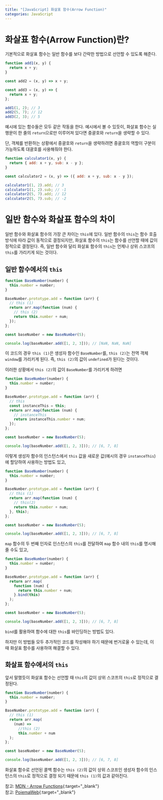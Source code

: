 ```yaml
---
title: "[JavaScript] 화살표 함수(Arrow Function)"
categories: JavaScript
---
```


# 화살표 함수(Arrow Function)란?

기본적으로 화살표 함수는 일반 함수를 보다 간략한 방법으로 선언할 수 있도록 해준다.

```js
function add1(x, y) {
  return x + y;
}

const add2 = (x, y) => x + y;

const add3 = (x, y) => {
  return x + y;
};

add1(1, 2); // 3
add2(5, 7); // 12
add3(2, 3); // 5
```

예시에 있는 함수들은 모두 같은 작동을 한다. 예시에서 볼 수 있듯이, 화살표 함수는 실행문이 한 줄의 `return`으로만 이루어져 있다면 중괄호와 `return`을 생략할 수 있다.

단, 객체를 반환하는 상황에서 중괄호와 `return`을 생략하려면 중괄호의 역할이 구분이 가능하도록 대괄호를 사용해줘야 한다.

```js
function calculator1(x, y) {
  return { add: x + y, sub: x - y };
}

const calculator2 = (x, y) => ({ add: x + y, sub: x - y });

calculator1(1, 2).add; // 3
calculator1(1, 2).sub; // -1
calculator2(5, 7).add; // 12
calculator2(5, 7).sub; // -2
```

# 일반 함수와 화살표 함수의 차이

일반 함수와 화살표 함수의 가장 큰 차이는 `this`에 있다. 일반 함수의 `this`는 함수 호출 방식에 따라 값이 동적으로 결정되지만, 화살표 함수의 `this`는 함수를 선언할 때에 값이 정적으로 결정된다. 즉, 일반 함수와 달리 화살표 함수의 `this`는 언제나 상위 스코프의 `this`를 가리키게 되는 것이다.

## 일반 함수에서의 `this`

```js
function BaseNumber(number) {
  this.number = number;
}

BaseNumber.prototype.add = function (arr) {
  // this (1)
  return arr.map(function (num) {
    // this (2)
    return this.number + num;
  });
};

const baseNumber = new BaseNumber(5);

console.log(baseNumber.add([1, 2, 3])); // [NaN, NaN, NaN]
```

이 코드의 경우 `this (1)`은 생성자 함수인 `BaseNumber`를, `this (2)`는 전역 객체 `window`를 가리키게 된다. 즉, `this (2)`의 값이 `undefined`가 된다는 것이다.

이러한 상황에서 `this (2)`의 값이 `BaseNumber`를 가리키게 하려면

```js
function BaseNumber(number) {
  this.number = number;
}

BaseNumber.prototype.add = function (arr) {
  // this
  const instanceThis = this;
  return arr.map(function (num) {
    // instanceThis
    return instanceThis.number + num;
  });
};

const baseNumber = new BaseNumber(5);

console.log(baseNumber.add([1, 2, 3])); // [6, 7, 8]
```

이렇게 생성자 함수의 인스턴스에서 `this` 값을 새로운 값(예시의 경우 `instanceThis`)에 할당하여 사용하는 방법도 있고,

```js
function BaseNumber(number) {
  this.number = number;
}

BaseNumber.prototype.add = function (arr) {
  // this (1)
  return arr.map(function (num) {
    // this(2)
    return this.number + num;
  }, this);
};

const baseNumber = new BaseNumber(5);

console.log(baseNumber.add([1, 2, 3])); // [6, 7, 8]
```

`map` 함수의 두 번째 인자로 인스턴스의 `this`를 전달하여 `map` 함수 내의 `this`를 명시해줄 수도 있고,

```js
function BaseNumber(number) {
  this.number = number;
}

BaseNumber.prototype.add = function (arr) {
  return arr.map(
    function (num) {
      return this.number + num;
    }.bind(this)
  );
};

const baseNumber = new BaseNumber(5);

console.log(baseNumber.add([1, 2, 3])); // [6, 7, 8]
```

`bind`를 활용하여 함수에 대한 `this`를 바인딩하는 방법도 있다.

하지만 이 방법들 모두 추가적인 코드를 작성해야 하기 때문에 번거로울 수 있는데, 이 때 화살표 함수를 사용하여 해결할 수 있다.

## 화살표 함수에서의 `this`

앞서 말했듯이 화살표 함수는 선언할 때 `this`의 값이 상위 스코프의 `this`로 정적으로 결정된다.

```js
function BaseNumber(number) {
  this.number = number;
}

BaseNumber.prototype.add = function (arr) {
  // this (1)
  return arr.map(
    (num) =>
      //this (2)
      this.number + num
  );
};

const baseNumber = new BaseNumber(5);

console.log(baseNumber.add([1, 2, 3])); // [6, 7, 8]
```

화살표 함수로 선언된 콜백 함수는 `this (2)`의 값이 상위 스코프인 생성자 함수의 인스턴스의 `this`로 정적으로 결정 되기 때문에 `this (1)`의 값과 같아진다.

참고: [MDN - Arrow Functions](https://developer.mozilla.org/ko/docs/Web/JavaScript/Reference/Functions/Arrow_functions){:target="\_blank"}  
참고: [PoiemaWeb](https://poiemaweb.com/es6-arrow-function){:target="\_blank"}
